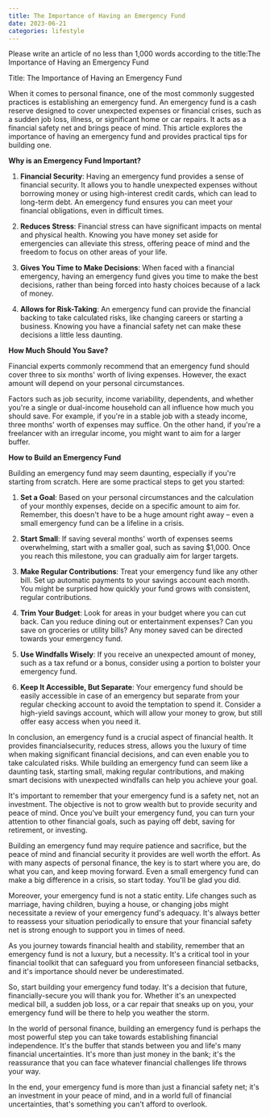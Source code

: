 ```yaml
---
title: The Importance of Having an Emergency Fund
date: 2023-06-21
categories: lifestyle
---
```


Please write an article of no less than 1,000 words according to the title:The Importance of Having an Emergency Fund

Title: The Importance of Having an Emergency Fund

When it comes to personal finance, one of the most commonly suggested practices is establishing an emergency fund. An emergency fund is a cash reserve designed to cover unexpected expenses or financial crises, such as a sudden job loss, illness, or significant home or car repairs. It acts as a financial safety net and brings peace of mind. This article explores the importance of having an emergency fund and provides practical tips for building one.

**Why is an Emergency Fund Important?**

1. **Financial Security**: Having an emergency fund provides a sense of financial security. It allows you to handle unexpected expenses without borrowing money or using high-interest credit cards, which can lead to long-term debt. An emergency fund ensures you can meet your financial obligations, even in difficult times.

2. **Reduces Stress**: Financial stress can have significant impacts on mental and physical health. Knowing you have money set aside for emergencies can alleviate this stress, offering peace of mind and the freedom to focus on other areas of your life.

3. **Gives You Time to Make Decisions**: When faced with a financial emergency, having an emergency fund gives you time to make the best decisions, rather than being forced into hasty choices because of a lack of money.

4. **Allows for Risk-Taking**: An emergency fund can provide the financial backing to take calculated risks, like changing careers or starting a business. Knowing you have a financial safety net can make these decisions a little less daunting.

**How Much Should You Save?**

Financial experts commonly recommend that an emergency fund should cover three to six months' worth of living expenses. However, the exact amount will depend on your personal circumstances.

Factors such as job security, income variability, dependents, and whether you're a single or dual-income household can all influence how much you should save. For example, if you're in a stable job with a steady income, three months' worth of expenses may suffice. On the other hand, if you're a freelancer with an irregular income, you might want to aim for a larger buffer.

**How to Build an Emergency Fund**

Building an emergency fund may seem daunting, especially if you're starting from scratch. Here are some practical steps to get you started:

1. **Set a Goal**: Based on your personal circumstances and the calculation of your monthly expenses, decide on a specific amount to aim for. Remember, this doesn't have to be a huge amount right away – even a small emergency fund can be a lifeline in a crisis.

2. **Start Small**: If saving several months' worth of expenses seems overwhelming, start with a smaller goal, such as saving $1,000. Once you reach this milestone, you can gradually aim for larger targets.

3. **Make Regular Contributions**: Treat your emergency fund like any other bill. Set up automatic payments to your savings account each month. You might be surprised how quickly your fund grows with consistent, regular contributions.

4. **Trim Your Budget**: Look for areas in your budget where you can cut back. Can you reduce dining out or entertainment expenses? Can you save on groceries or utility bills? Any money saved can be directed towards your emergency fund.

5. **Use Windfalls Wisely**: If you receive an unexpected amount of money, such as a tax refund or a bonus, consider using a portion to bolster your emergency fund.

6. **Keep It Accessible, But Separate**: Your emergency fund should be easily accessible in case of an emergency but separate from your regular checking account to avoid the temptation to spend it. Consider a high-yield savings account, which will allow your money to grow, but still offer easy access when you need it.

In conclusion, an emergency fund is a crucial aspect of financial health. It provides financialsecurity, reduces stress, allows you the luxury of time when making significant financial decisions, and can even enable you to take calculated risks. While building an emergency fund can seem like a daunting task, starting small, making regular contributions, and making smart decisions with unexpected windfalls can help you achieve your goal.

It's important to remember that your emergency fund is a safety net, not an investment. The objective is not to grow wealth but to provide security and peace of mind. Once you've built your emergency fund, you can turn your attention to other financial goals, such as paying off debt, saving for retirement, or investing.

Building an emergency fund may require patience and sacrifice, but the peace of mind and financial security it provides are well worth the effort. As with many aspects of personal finance, the key is to start where you are, do what you can, and keep moving forward. Even a small emergency fund can make a big difference in a crisis, so start today. You'll be glad you did.

Moreover, your emergency fund is not a static entity. Life changes such as marriage, having children, buying a house, or changing jobs might necessitate a review of your emergency fund's adequacy. It's always better to reassess your situation periodically to ensure that your financial safety net is strong enough to support you in times of need.

As you journey towards financial health and stability, remember that an emergency fund is not a luxury, but a necessity. It's a critical tool in your financial toolkit that can safeguard you from unforeseen financial setbacks, and it's importance should never be underestimated.

So, start building your emergency fund today. It's a decision that future, financially-secure you will thank you for. Whether it's an unexpected medical bill, a sudden job loss, or a car repair that sneaks up on you, your emergency fund will be there to help you weather the storm.

In the world of personal finance, building an emergency fund is perhaps the most powerful step you can take towards establishing financial independence. It's the buffer that stands between you and life's many financial uncertainties. It's more than just money in the bank; it's the reassurance that you can face whatever financial challenges life throws your way.

In the end, your emergency fund is more than just a financial safety net; it's an investment in your peace of mind, and in a world full of financial uncertainties, that's something you can't afford to overlook.